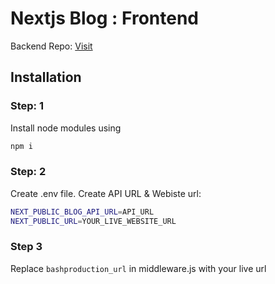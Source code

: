 
# Nextjs Blog : Frontend

Backend Repo: [Visit](https://github.com/babluroy/nodejs-mongodb-blog-backend)




## Installation

### Step: 1
Install node modules using

```bash
npm i
```

### Step: 2
Create .env file.
Create API URL & Webiste url:

```bash
NEXT_PUBLIC_BLOG_API_URL=API_URL
NEXT_PUBLIC_URL=YOUR_LIVE_WEBSITE_URL
```

### Step 3
Replace ```bashproduction_url``` in middleware.js with your live 
url